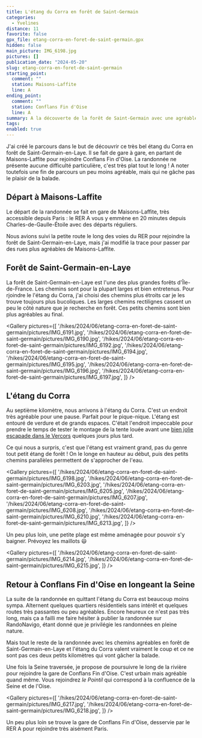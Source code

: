 ```yaml
---
title: L'étang du Corra en forêt de Saint-Germain
categories:
  - Yvelines
distance: 11
favorite: false
gpx_file: etang-corra-en-foret-de-saint-germain.gpx
hidden: false
main_picture: IMG_6198.jpg
pictures: []
publication_date: "2024-05-20"
slug: etang-corra-en-foret-de-saint-germain
starting_point:
  comment: ""
  station: Maisons-Laffite
  line: A
ending_point:
  comment: ""
  station: Conflans Fin d'Oise
  line: A
summary: A la découverte de la forêt de Saint-Germain avec une agréable pause à l'étang du Corra.
tags:
enabled: true
---
```


J'ai créé le parcours dans le but de découvrir ce très bel étang du Corra en forêt de Saint-Germain-en-Laye. Il se fait de gare à gare, en partant de Maisons-Laffite pour rejoindre Conflans Fin d'Oise. La randonnée ne présente aucune difficulté particulière, c'est très plat tout le long ! A noter toutefois une fin de parcours un peu moins agréable, mais qui ne gâche pas le plaisir de la balade.

## Départ à Maisons-Laffite

Le départ de la randonnée se fait en gare de Maisons-Laffite, très accessible depuis Paris : le RER A vous y emmène en 20 minutes depuis Charles-de-Gaulle-Étoile avec des départs réguliers.

Nous avions suivi la petite route le long des voies du RER pour rejoindre la forêt de Saint-Germain-en-Laye, mais j'ai modifié la trace pour passer par des rues plus agréables de Maisons-Laffite.

## Forêt de Saint-Germain-en-Laye

La forêt de Saint-Germain-en-Laye est l'une des plus grandes forêts d'Île-de-France. Les chemins sont pour la plupart larges et bien entretenus. Pour rjoindre le l'étang du Corra, j'ai choisi des chemins plus étroits car je les trouve toujours plus bucoliques. Les larges chemins rectilignes cassent un peu le côté nature que je recherche en forêt. Ces petits chemins sont bien plus agréables au final.

<Gallery pictures={[
'/hikes/2024/06/etang-corra-en-foret-de-saint-germain/pictures/IMG_6191.jpg',
'/hikes/2024/06/etang-corra-en-foret-de-saint-germain/pictures/IMG_6190.jpg',
'/hikes/2024/06/etang-corra-en-foret-de-saint-germain/pictures/IMG_6192.jpg',
'/hikes/2024/06/etang-corra-en-foret-de-saint-germain/pictures/IMG_6194.jpg',
'/hikes/2024/06/etang-corra-en-foret-de-saint-germain/pictures/IMG_6195.jpg',
'/hikes/2024/06/etang-corra-en-foret-de-saint-germain/pictures/IMG_6196.jpg',
'/hikes/2024/06/etang-corra-en-foret-de-saint-germain/pictures/IMG_6197.jpg',
]} />

## L'étang du Corra

Au septième kilomètre, nous arrivons à l'étang du Corra. C'est un endroit très agréable pour une pause. Parfait pour le pique-nique. L'étang est entouré de verdure et de grands espaces. C'était l'endroit impeccable pour prendre le temps de tester le montage de la tente louée avant une [bien jolie escapade dans le Vercors](https://www.escapades-sans-voiture.fr/randonnee-de-3-jours-dans-le-vercors-au-mont-aiguille/) quelques jours plus tard.

Ce qui nous a surpris, c'est que l'étang est vraiment grand, pas du genre tout petit étang de forêt ! On le longe en hauteur au début, puis des petits chemins parallèles permettent de s'approcher de l'eau.

<Picture
  src="/hikes/2024/06/etang-corra-en-foret-de-saint-germain/pictures/IMG_6198.jpg"
  caption="Arrivée à l'étang du Corra."
/>

<Gallery pictures={[
'/hikes/2024/06/etang-corra-en-foret-de-saint-germain/pictures/IMG_6198.jpg',
'/hikes/2024/06/etang-corra-en-foret-de-saint-germain/pictures/IMG_6203.jpg',
'/hikes/2024/06/etang-corra-en-foret-de-saint-germain/pictures/IMG_6205.jpg',
'/hikes/2024/06/etang-corra-en-foret-de-saint-germain/pictures/IMG_6207.jpg',
'/hikes/2024/06/etang-corra-en-foret-de-saint-germain/pictures/IMG_6208.jpg',
'/hikes/2024/06/etang-corra-en-foret-de-saint-germain/pictures/IMG_6210.jpg',
'/hikes/2024/06/etang-corra-en-foret-de-saint-germain/pictures/IMG_6213.jpg',
]} />

Un peu plus loin, une petite plage est même aménagée pour pouvoir s'y baigner. Prévoyez les maillots 😃

<Gallery pictures={[
'/hikes/2024/06/etang-corra-en-foret-de-saint-germain/pictures/IMG_6214.jpg',
'/hikes/2024/06/etang-corra-en-foret-de-saint-germain/pictures/IMG_6215.jpg',
]} />

## Retour à Conflans Fin d'Oise en longeant la Seine

La suite de la randonnée en quittant l'étang du Corra est beaucoup moins sympa. Alternent quelques quartiers résidentiels sans intérêt et quelques routes très passantes ou peu agréables. Encore heureux ce n'est pas très long, mais ça a failli me faire hésiter à publier la randonnée sur RandoNavigo, étant donné que je privilégie les randonnées en pleine nature.

Mais tout le reste de la randonnée avec les chemins agréables en forêt de Saint-Germain-en-Laye et l'étang du Corra valent vraiment le coup et ce ne sont pas ces deux petits kilomètres qui vont gâcher la balade.

Une fois la Seine traversée, je propose de poursuivre le long de la rivière pour rejoindre la gare de Conflans Fin d'Oise. C'est urbain mais agréable quand même. Vous rejoindrez _le Pointil_ qui correspond à la confluence de la Seine et de l'Oise.

<Gallery pictures={[
'/hikes/2024/06/etang-corra-en-foret-de-saint-germain/pictures/IMG_6217.jpg',
'/hikes/2024/06/etang-corra-en-foret-de-saint-germain/pictures/IMG_6218.jpg',
]} />

Un peu plus loin se trouve la gare de Conflans Fin d'Oise, desservie par le RER A pour rejoindre très aisément Paris.

